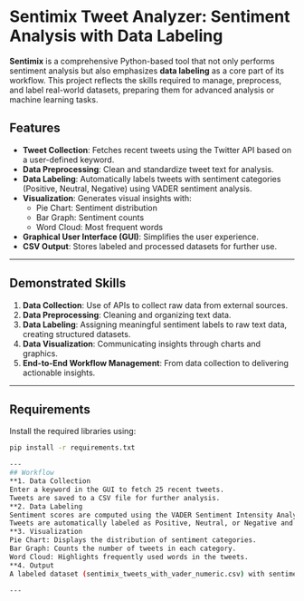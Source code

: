 # Sentimix Tweet Analyzer: Sentiment Analysis with Data Labeling

**Sentimix** is a comprehensive Python-based tool that not only performs sentiment analysis but also emphasizes **data labeling** as a core part of its workflow. This project reflects the skills required to manage, preprocess, and label real-world datasets, preparing them for advanced analysis or machine learning tasks.

## Features
- **Tweet Collection**: Fetches recent tweets using the Twitter API based on a user-defined keyword.
- **Data Preprocessing**: Clean and standardize tweet text for analysis.
- **Data Labeling**: Automatically labels tweets with sentiment categories (Positive, Neutral, Negative) using VADER sentiment analysis.
- **Visualization**: Generates visual insights with:
  - Pie Chart: Sentiment distribution
  - Bar Graph: Sentiment counts
  - Word Cloud: Most frequent words
- **Graphical User Interface (GUI)**: Simplifies the user experience.
- **CSV Output**: Stores labeled and processed datasets for further use.

---

## Demonstrated Skills
1. **Data Collection**: Use of APIs to collect raw data from external sources.
2. **Data Preprocessing**: Cleaning and organizing text data.
3. **Data Labeling**: Assigning meaningful sentiment labels to raw text data, creating structured datasets.
4. **Data Visualization**: Communicating insights through charts and graphics.
5. **End-to-End Workflow Management**: From data collection to delivering actionable insights.

---

## Requirements
Install the required libraries using:
```bash
pip install -r requirements.txt

---
## Workflow
**1. Data Collection
Enter a keyword in the GUI to fetch 25 recent tweets.
Tweets are saved to a CSV file for further analysis.
**2. Data Labeling
Sentiment scores are computed using the VADER Sentiment Intensity Analyzer.
Tweets are automatically labeled as Positive, Neutral, or Negative and saved in a structured dataset.
**3. Visualization
Pie Chart: Displays the distribution of sentiment categories.
Bar Graph: Counts the number of tweets in each category.
Word Cloud: Highlights frequently used words in the tweets.
**4. Output
A labeled dataset (sentimix_tweets_with_vader_numeric.csv) with sentiment categories.

---
